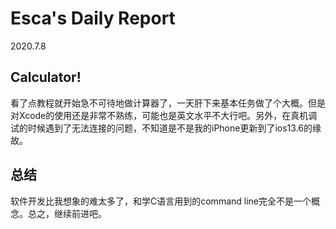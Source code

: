 # Esca's Daily Report 
2020.7.8

## Calculator!

看了点教程就开始急不可待地做计算器了，一天肝下来基本任务做了个大概。但是对Xcode的使用还是非常不熟练，可能也是英文水平不大行吧。另外，在真机调试的时候遇到了无法连接的问题，不知道是不是我的iPhone更新到了ios13.6的缘故。

## 总结
软件开发比我想象的难太多了，和学C语言用到的command line完全不是一个概念。总之，继续前进吧。
